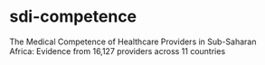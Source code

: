 # sdi-competence
The Medical Competence of Healthcare Providers in Sub-Saharan Africa: Evidence from 16,127 providers across 11 countries
